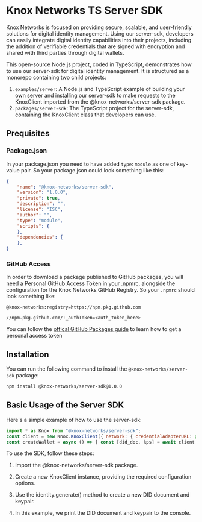 # Knox Networks TS Server SDK
Knox Networks is focused on providing secure, scalable, and user-friendly solutions for digital identity management. Using our server-sdk, developers can easily integrate digital identity capabilities into their projects, including the addition of verifiable credentials that are signed with encryption and shared with third parties through digital wallets.

This open-source Node.js project, coded in TypeScript, demonstrates how to use our server-sdk for digital identity management. It is structured as a monorepo containing two child projects:
1. `examples/server`: A Node.js and TypeScript example of building your own server and installing our server-sdk to make requests to the KnoxClient imported from the @knox-networks/server-sdk package.
2. `packages/server-sdk`: The TypeScript project for the server-sdk, containing the KnoxClient class that developers can use.

## Prequisites
### Package.json
In your package.json you need to have added `type`: `module` as one of key-value pair. So your package.json could look something like this:
```json
{
    "name": "@knox-networks/server-sdk",
    "version": "1.0.0",
    "private": true,
    "description": "",
    "license": "ISC",
    "author": "",
    "type": "module",
    "scripts": {
    },
    "dependencies": {
    },
}
```

### GitHub Access
In order to download a package published to GitHub packages, you will need a Personal GitHub Access Token in your .npmrc, alongside the configuration for the Knox Networks GitHub Registry. So your `.npmrc` should look something like:
```
@knox-networks:registry=https://npm.pkg.github.com

//npm.pkg.github.com/:_authToken=<auth_token_here>
```

You can follow the [offical GitHub Packages guide](https://docs.github.com/en/packages/working-with-a-github-packages-registry/working-with-the-npm-registry#authenticating-to-github-packages) to learn how to get a personal access token

## Installation
You can run the following command to install the `@knox-networks/server-sdk` package:
```sh
npm install @knox-networks/server-sdk@1.0.0
```

## Basic Usage of the Server SDK
Here's a simple example of how to use the server-sdk:
```javascript
import * as Knox from "@knox-networks/server-sdk"; 
const client = new Knox.KnoxClient({ network: { credentialAdapterURL: process.env.CREDENTIAL_ADAPTER_URL, userServiceURL: process.env.USER_SERVICE_URL, registryURL: process.env.REGISTRY_URL, }, }); // A signer object is needed for signing DID documents signer: null  
const createWallet = async () => { const [did_doc, kps] = await client.identity.generate();console.log(did_doc, kps); }; createWallet().then();
```

To use the SDK, follow these steps:
1. Import the @knox-networks/server-sdk package.
2. Create a new KnoxClient instance, providing the required configuration options.
3. Use the identity.generate() method to create a new DID document and keypair.

4. In this example, we print the DID document and keypair to the console.